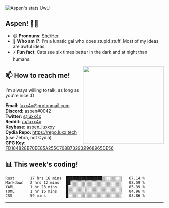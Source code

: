 ![Aspen's stats UwU](https://github-readme-stats.vercel.app/api?username=aspenluxxxy&show_icons=true&theme=onedark)

## Aspen! 🏳️‍⚧️

 - 😄 **Pronouns**: [She/Her](https://www.mypronouns.org/she-her)
 - 👩 **Who am I?**: I'm a lunatic gal who does stupid stuff. Most of my ideas are awful ideas.  
 - ⚡ **Fun fact**: <!--START_SECTION:catfact-->Cats see six times better in the dark and at night than humans.<!--END_SECTION:catfact-->
 
<img align="right" src="https://raw.githubusercontent.com/aspenluxxxy/aspenluxxxy/master/crab.jpg" width="256px" height="247px" />  

## 📫 How to reach me!
I'm always willing to talk, as long as you're nice :D

**Email**: luxx4x@protonmail.com  
**Discord:** aspen#0042  
**Twitter:** [@luxx4x](https://twitter.com/luxx4x)  
**Reddit:** [/u/luxx4x](https://reddit.com/user/luxx4x/)  
**Keybase:** [aspen_luxxxy](https://keybase.io/aspen_luxxxy)  
**Cydia Repo:** https://repo.luxx.tech (use Zebra, not Cydia)  
**GPG Key:** [FD184828B70EE85A255C768B732932968965DE56](https://aspenuwu.me/aspen-public.asc)

## 📊 **This week's coding!**
<!--START_SECTION:waka-->
```text
Rust       17 hrs 16 mins  ████████████████░░░░░░░░░   67.14 % 
Markdown   2 hrs 12 mins   ██░░░░░░░░░░░░░░░░░░░░░░░   08.59 % 
YAML       1 hr 23 mins    █░░░░░░░░░░░░░░░░░░░░░░░░   05.39 % 
TOML       1 hr 16 mins    █░░░░░░░░░░░░░░░░░░░░░░░░   04.96 % 
CSS        59 mins         █░░░░░░░░░░░░░░░░░░░░░░░░   03.86 %
```
<!--END_SECTION:waka-->

-------
